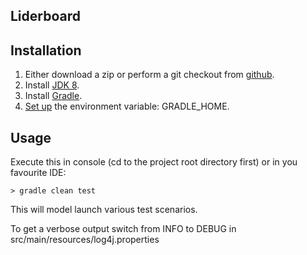 Liderboard
------------------------------------

Installation
-------------------------
1. Either download a zip or perform a git checkout from [github][1].
2. Install [JDK 8][2].
3. Install [Gradle][3].
4. [Set up][4] the environment variable: GRADLE\_HOME.

Usage
-----
Execute this in console (cd to the project root directory first) or in you favourite IDE:

`> gradle clean test`

This will model launch various test scenarios.

To get a verbose output switch from INFO to DEBUG in src/main/resources/log4j.properties

[1]: https://github.com/ivan-golubev/chat.server
[2]: http://www.oracle.com/technetwork/java/javase/downloads
[3]: https://gradle.org/gradle-download/
[4]: https://docs.gradle.org/current/userguide/installation.html